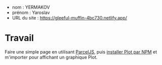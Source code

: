 - nom : YERMAKOV
- prénom : Yaroslav
- URL du site : https://gleeful-muffin-4bc730.netlify.app/

# Travail

Faire une simple page en utilisant [ParcelJS](https://parceljs.org/getting-started/webapp/), puis [installer Plot par NPM](https://observablehq.com/plot/getting-started#installing-from-npm) et m'importer pour affichant un graphique Plot.
